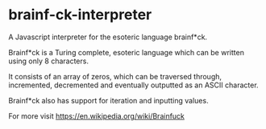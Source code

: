 # brainf-ck-interpreter
A Javascript interpreter for the esoteric language brainf*ck.

Brainf*ck is a Turing complete, esoteric language which can be written using only 8 characters.

It consists of an array of zeros, which can be traversed through, incremented, decremented and eventually outputted as an ASCII character.

Brainf*ck also has support for iteration and inputting values.

For more visit https://en.wikipedia.org/wiki/Brainfuck
